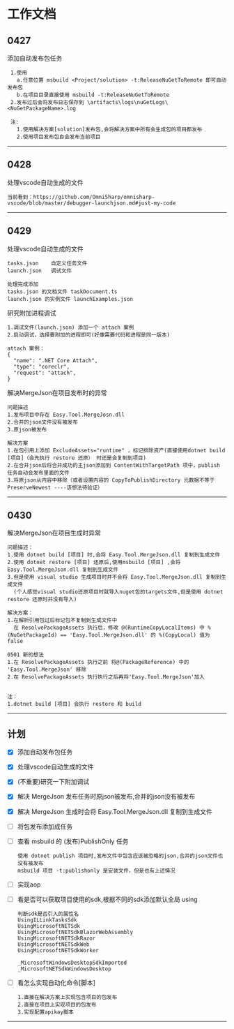 # 工作文档

## 0427

添加自动发布包任务

 ~~~text
  1.使用 
    a.任意位置 msbuild <Project/solution> -t:ReleaseNuGetToRemote 即可自动发布包
    b.在项目目录直接使用 msbuild -t:ReleaseNuGetToRemote
  2.发布过后会将发布日志保存到 \artifacts\logs\nuGetLogs\<NuGetPackageName>.log

  注:
    1.使用解决方案[solution]发布包,会将解决方案中所有会生成包的项目都发布
    2.使用项目发布包自会发布当前项目
  ~~~

---

## 0428

处理vscode自动生成的文件

  ~~~text
  当前看到：https://github.com/OmniSharp/omnisharp-vscode/blob/master/debugger-launchjson.md#just-my-code
  ~~~

---

## 0429

处理vscode自动生成的文件

  ~~~text
  tasks.json    自定义任务文件
  launch.json   调试文件

  处理完成添加 
  tasks.json 的文档文件 taskDocument.ts
  launch.json 的实例文件 launchExamples.json
  ~~~

研究附加进程调试

  ~~~text
  1.调试文件(launch.json) 添加一个 attach 案例
  2.启动调试，选择要附加的进程即可(好像需要代码和进程是同一版本)

  attach 案例：
  {
    "name": ".NET Core Attach",
    "type": "coreclr",
    "request": "attach",
  }
  ~~~

解决MergeJson在项目发布时的异常

  ~~~text
  问题描述
  1.发布项目中存在 Easy.Tool.MergeJosn.dll
  2.合并的json文件没有被发布
  3.原json被发布

  解决方案
  1.在包引用上添加 ExcludeAssets="runtime" ，标记排除资产(直接使用dotnet build [项目]（会先执行 restore 还原） 时还是会复制到项目)
  2.在合并json后将合并成功的主json添加到 ContentWithTargetPath 项中，publish 任务自动会发布里面的文件
  3.将原json从内容中移除（或者设置内容的 CopyToPublishDirectory 元数据不等于 PreserveNewest ----该想法待验证）
  ~~~

---

## 0430

解决MergeJson在项目生成时异常

  ~~~text
  问题描述：
  1.使用 dotnet build [项目] 时,会将 Easy.Tool.MergeJson.dll 复制到生成文件
  2.使用 dotnet restore [项目] 还原后,使用msbuild [项目] ,会将 Easy.Tool.MergeJson.dll 复制到生成文件
  3.但是使用 visual studio 生成项目时并不会将 Easy.Tool.MergeJson.dll 复制到生成文件
    (个人感觉visual studio还原项目时就导入nuget包的targets文件,但是使用 dotnet restore 还原时并没有导入)

  解决方案：
  1.在解析引用包过后标记包不复制到生成文件中
    在 ResolvePackageAssets 执行后，修改 @(RuntimeCopyLocalItems) 中 %(NuGetPackageId) == 'Easy.Tool.MergeJson.dll' 的 %(CopyLocal) 值为 false

  0501 新的想法
  1.在 ResolvePackageAssets 执行之前 将@(PackageReference) 中的 'Easy.Tool.MergeJson' 移除
  2.在 ResolvePackageAssets 执行执行之后再将'Easy.Tool.MergeJson'加入


  注：
  1.dotnet build [项目] 会执行 restore 和 build
  ~~~

---

## 计划

- [x] 添加自动发布包任务
- [x] 处理vscode自动生成的文件
- [x] (不重要)研究一下附加调试
- [x] 解决 MergeJson 发布任务时原json被发布,合并的json没有被发布
- [x] 解决 MergeJson 生成时会将 Easy.Tool.MergeJson.dll 复制到生成文件
- [ ] 将包发布添加成任务
- [ ] 查看 msbuild 的 (发布)PublishOnly 任务

  ~~~text
  使用 dotnet publish 项目时,发布文件中包含应该被忽略的json,合并的json文件也没有被发布  
  msbuild 项目 -t:publishonly 是安装文件，但是也有上述情况
  ~~~

- [ ] 实现aop
- [ ] 看是否可以获取项目使用的sdk,根据不同的sdk添加默认全局 using

  ~~~text
  判断sdk是否引入的属性名
  UsingILLinkTasksSdk
  UsingMicrosoftNETSdk
  UsingMicrosoftNETSdkBlazorWebAssembly
  UsingMicrosoftNETSdkRazor
  UsingMicrosoftNETSdkWeb
  UsingMicrosoftNETSdkWorker

  _MicrosoftWindowsDesktopSdkImported
  _MicrosoftNETSdkWindowsDesktop
  ~~~

- [ ] 看怎么实现自动化命令[脚本]

  ~~~text
  1.直接在解决方案上实现包含项目的包发布
  2.直接在项目上实现项目的包发布
  3.实现配置apikay脚本
  ~~~

---
